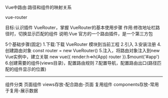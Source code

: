 Vue中路由:路径和组件的映射关系

vue-router

目标:认识插件 VueRouter，掌握 VueRouter的基本使用步骤
作用:修改地址栏路径时，切换显示匹配的组件
说明:Vue 官方的一个路由插件，是一个第三方包

5个基础步骤(固定)
1.下载:下载 VueRouter 模块到当前工程
2.引入
3.安装注册
4.创建路由对象
const router = new VueRouter()
5.注入，将路由对象注入到new Vue实例中，建立关联
new vue({
render:h=>h(App)
router
}).$mount('#app')
6.创建需要的组件(views目录)，配置路由规则
7.配置导航，配置路由出口(路径匹配的组件显示的位置)

<hr>
组件分类
页面组件
views存放-配合路由-页面
复用组件
components存放-常用于复用-展示数据
